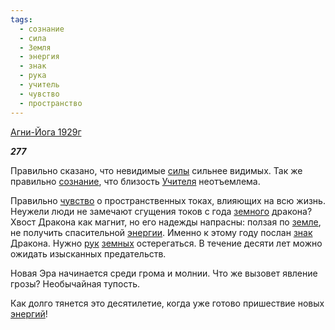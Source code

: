 ```yaml
---
tags:
  - сознание
  - сила
  - Земля
  - энергия
  - знак
  - рука
  - учитель
  - чувство
  - пространство
---
```

[Агни-Йога 1929г](https://127.0.0.1:4002/agni/1929)

___277___

Правильно сказано, что невидимые [силы](../../../tags/#сила) сильнее видимых. Так же правильно [сознание](../../../tags/#сознание), что близость [Учителя](../../../tags/#учитель) неотъемлема.   

Правильно [чувство](../../../tags/#чувство) о пространственных токах, влияющих на всю жизнь. Неужели люди не замечают сгущения токов с года [земного](../../../tags/#Земля) дракона? Хвост Дракона как магнит, но его надежды напрасны: ползая по [земле](../../../tags/#Земля), не получить спасительной [энергии](../../../tags/#энергия). Именно к этому году послан [знак](../../../tags/#знак) Дракона. Нужно [рук](../../../tags/#рука) [земных](../../../tags/#Земля) остерегаться. В течение десяти лет можно ожидать изысканных предательств.   

Новая Эра начинается среди грома и молнии. Что же вызовет явление грозы? Необычайная тупость.   

Как долго тянется это десятилетие, когда уже готово пришествие новых [энергий](../../../tags/#энергия)!